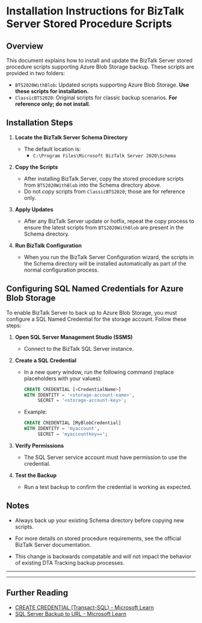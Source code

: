 
# Installation Instructions for BizTalk Server Stored Procedure Scripts

## Overview

This document explains how to install and update the BizTalk Server stored procedure scripts supporting Azure Blob Storage backup. These scripts are provided in two folders:

- `BTS2020WithBlob`: Updated scripts supporting Azure Blob Storage. **Use these scripts for installation.**
- `ClassicBTS2020`: Original scripts for classic backup scenarios. **For reference only; do not install.**

## Installation Steps

1. **Locate the BizTalk Server Schema Directory**
   - The default location is:
     - `C:\Program Files\Microsoft BizTalk Server 2020\Schema`

2. **Copy the Scripts**
   - After installing BizTalk Server, copy the stored procedure scripts from `BTS2020WithBlob` into the Schema directory above.
   - Do not copy scripts from `ClassicBTS2020`; those are for reference only.

3. **Apply Updates**
   - After any BizTalk Server update or hotfix, repeat the copy process to ensure the latest scripts from `BTS2020WithBlob` are present in the Schema directory.

4. **Run BizTalk Configuration**
   - When you run the BizTalk Server Configuration wizard, the scripts in the Schema directory will be installed automatically as part of the normal configuration process.


## Configuring SQL Named Credentials for Azure Blob Storage

To enable BizTalk Server to back up to Azure Blob Storage, you must configure a SQL Named Credential for the storage account. Follow these steps:

1. **Open SQL Server Management Studio (SSMS)**
   - Connect to the BizTalk SQL Server instance.

2. **Create a SQL Credential**
   - In a new query window, run the following command (replace placeholders with your values):

     ```sql
     CREATE CREDENTIAL [<CredentialName>]
     WITH IDENTITY = '<storage-account-name>',
          SECRET = '<storage-account-key>';
     ```
   - Example:
     ```sql
     CREATE CREDENTIAL [MyBlobCredential]
     WITH IDENTITY = 'myaccount',
          SECRET = 'myaccountkey==';
     ```

3. **Verify Permissions**
   - The SQL Server service account must have permission to use the credential.

4. **Test the Backup**
   - Run a test backup to confirm the credential is working as expected.


## Notes

- Always back up your existing Schema directory before copying new scripts.

- For more details on stored procedure requirements, see the official BizTalk Server documentation.

- This change is backwards compatable and will not impact the behavior of existing DTA Tracking backup processes.

---


---

## Further Reading

- [CREATE CREDENTIAL (Transact-SQL) - Microsoft Learn](https://learn.microsoft.com/en-us/sql/t-sql/statements/create-credential-transact-sql)
- [SQL Server Backup to URL - Microsoft Learn](https://learn.microsoft.com/en-us/sql/relational-databases/backup-restore/backup-to-url-sql-server)
